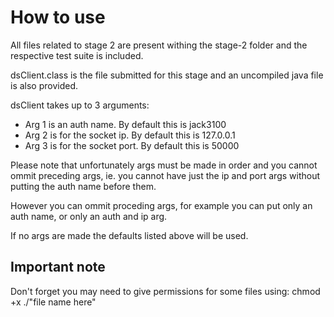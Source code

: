 # How to use
All files related to stage 2 are present withing the stage-2 folder and the respective test suite is included.

dsClient.class is the file submitted for this stage and an uncompiled java file is also provided.

dsClient takes up to 3 arguments:

- Arg 1 is an auth name. By default this is jack3100
- Arg 2 is for the socket ip. By default this is 127.0.0.1
- Arg 3 is for the socket port. By default this is 50000

Please note that unfortunately args must be made in order and you cannot ommit preceding args, ie. you cannot have just the ip and port args without putting the auth name before them.

However you can ommit proceding args, for example you can put only an auth name, or only an auth and ip arg.

If no args are made the defaults listed above will be used.

## Important note

Don't forget you may need to give permissions for some files using: chmod +x ./"file name here"
